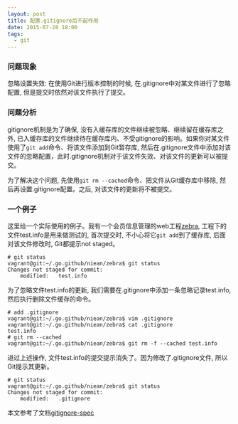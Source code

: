 ```yaml
---
layout: post
title: 配置.gitignore后不起作用
date: 2015-07-28 18:00
tags:
  - git
---
```


### 问题现象
忽略设置失效: 在使用Git进行版本控制的时候, 在.gitignore中对某文件进行了忽略配置, 但是提交时依然对该文件执行了提交。


### 问题分析
gitignore机制是为了确保, 没有入缓存库的文件继续被忽略、继续留在缓存库之外, 已入缓存库的文件继续待在缓存库内、不受gitignore的影响。如果你对某文件使用了```git add```命令、将该文件添加到Git暂存库, 然后在.gitignore文件中添加对该文件的忽略配置，此时.gitignore机制对于该文件失效、对该文件的更新可以被提交。

为了解决这个问题, 先使用```git rm --cached```命令、把文件从Git缓存库中移除, 然后再设置.gitignore配置。之后, 对该文件的更新将不被提交。


### 一个例子
这里给一个实际使用的例子。我有一个会员信息管理的web工程[zebra](https://github.com/niean/zebra), 工程下的文件test.info是用来做测试的, 首次提交时, 不小心将它```git add```到了缓存库, 后面对该文件修改时, Git都提示not staged。

    # git status
    vagrant@git:~/.go.github/niean/zebra$ git status
    Changes not staged for commit:
    	modified:   test.info


为了忽略文件test.info的更新, 我们需要在.gitignore中添加一条忽略记录test.info, 然后执行删除文件缓存的命令。

    # add .gitignore
    vagrant@git:~/.go.github/niean/zebra$ vim .gitignore
    vagrant@git:~/.go.github/niean/zebra$ cat .gitignore
    test.info
    # git rm --cached
    vagrant@git:~/.go.github/niean/zebra$ git rm -f --cached test.info

进过上述操作, 文件test.info的提交提示消失了。因为修改了.gitignore文件, 所以Git提示其更新。

    # git status
    vagrant@git:~/.go.github/niean/zebra$ git status
    Changes not staged for commit:
    	modified:   .gitignore


本文参考了文档[gitignore-spec](http://git-scm.com/docs/gitignore)
